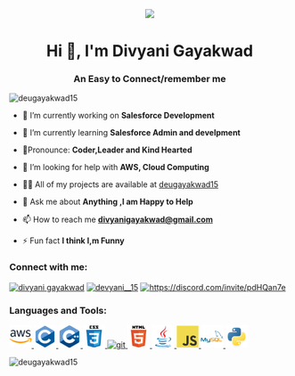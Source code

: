 <div align="center">
  <img height="200" src="https://i.imgflip.com/65efzo.gif"  />
</div>

###
<h1 align="center">Hi 👋, I'm Divyani Gayakwad</h1>
<h3 align="center">An Easy to Connect/remember me</h3>

<p align="left"> <img src="https://komarev.com/ghpvc/?username=deugayakwad15&label=Profile%20views&color=0e75b6&style=flat" alt="deugayakwad15" /> </p>

- 🔭 I’m currently working on **Salesforce Development**

- 🌱 I’m currently learning **Salesforce Admin and develpment**

- 👯Pronounce: **Coder,Leader and Kind Hearted**

- 🤝 I’m looking for help with **AWS, Cloud Computing**

- 👨‍💻 All of my projects are available at [deugayakwad15](deugayakwad15)

- 💬 Ask me about **Anything ,I am Happy to Help**

- 📫 How to reach me **divyanigayakwad@gmail.com**

- ⚡ Fun fact **I think I,m Funny**

<h3 align="left">Connect with me:</h3>
<p align="left">
<a href="https://linkedin.com/in/divyani gayakwad" target="blank"><img align="center" src="https://raw.githubusercontent.com/rahuldkjain/github-profile-readme-generator/master/src/images/icons/Social/linked-in-alt.svg" alt="divyani gayakwad" height="30" width="40" /></a>
<a href="https://instagram.com/devyani__15" target="blank"><img align="center" src="https://raw.githubusercontent.com/rahuldkjain/github-profile-readme-generator/master/src/images/icons/Social/instagram.svg" alt="devyani__15" height="30" width="40" /></a>
<a href="https://discord.gg/https://discord.com/invite/pdHQan7e" target="blank"><img align="center" src="https://raw.githubusercontent.com/rahuldkjain/github-profile-readme-generator/master/src/images/icons/Social/discord.svg" alt="https://discord.com/invite/pdHQan7e" height="30" width="40" /></a>
</p>

<h3 align="left">Languages and Tools:</h3>
<p align="left"> <a href="https://aws.amazon.com" target="_blank" rel="noreferrer"> <img src="https://raw.githubusercontent.com/devicons/devicon/master/icons/amazonwebservices/amazonwebservices-original-wordmark.svg" alt="aws" width="40" height="40"/> </a> <a href="https://www.cprogramming.com/" target="_blank" rel="noreferrer"> <img src="https://raw.githubusercontent.com/devicons/devicon/master/icons/c/c-original.svg" alt="c" width="40" height="40"/> </a> <a href="https://www.w3schools.com/cpp/" target="_blank" rel="noreferrer"> <img src="https://raw.githubusercontent.com/devicons/devicon/master/icons/cplusplus/cplusplus-original.svg" alt="cplusplus" width="40" height="40"/> </a> <a href="https://www.w3schools.com/css/" target="_blank" rel="noreferrer"> <img src="https://raw.githubusercontent.com/devicons/devicon/master/icons/css3/css3-original-wordmark.svg" alt="css3" width="40" height="40"/> </a> <a href="https://git-scm.com/" target="_blank" rel="noreferrer"> <img src="https://www.vectorlogo.zone/logos/git-scm/git-scm-icon.svg" alt="git" width="40" height="40"/> </a> <a href="https://www.w3.org/html/" target="_blank" rel="noreferrer"> <img src="https://raw.githubusercontent.com/devicons/devicon/master/icons/html5/html5-original-wordmark.svg" alt="html5" width="40" height="40"/> </a> <a href="https://www.java.com" target="_blank" rel="noreferrer"> <img src="https://raw.githubusercontent.com/devicons/devicon/master/icons/java/java-original.svg" alt="java" width="40" height="40"/> </a> <a href="https://developer.mozilla.org/en-US/docs/Web/JavaScript" target="_blank" rel="noreferrer"> <img src="https://raw.githubusercontent.com/devicons/devicon/master/icons/javascript/javascript-original.svg" alt="javascript" width="40" height="40"/> </a> <a href="https://www.mysql.com/" target="_blank" rel="noreferrer"> <img src="https://raw.githubusercontent.com/devicons/devicon/master/icons/mysql/mysql-original-wordmark.svg" alt="mysql" width="40" height="40"/> </a> <a href="https://www.python.org" target="_blank" rel="noreferrer"> <img src="https://raw.githubusercontent.com/devicons/devicon/master/icons/python/python-original.svg" alt="python" width="40" height="40"/> </a> </p>

<p><img align="left" src="https://github-readme-stats.vercel.app/api/top-langs?username=deugayakwad15&show_icons=true&locale=en&layout=compact" alt="deugayakwad15" /></p>


